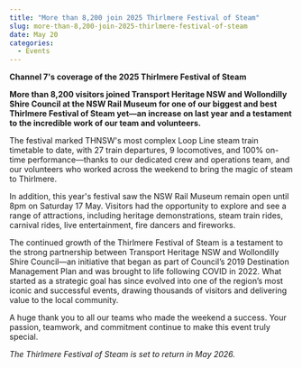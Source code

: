 ```yaml
---
title: "More than 8,200 join 2025 Thirlmere Festival of Steam"
slug: more-than-8,200-join-2025-thirlmere-festival-of-steam
date: May 20
categories:
  - Events
---
```



**Channel 7's coverage of the 2025 Thirlmere Festival of Steam**

**More than 8,200 visitors joined Transport Heritage NSW and Wollondilly Shire Council at the NSW Rail Museum for one of our biggest and best Thirlmere Festival of Steam yet—an increase on last year and a testament to the incredible work of our team and volunteers.**

The festival marked THNSW's most complex Loop Line steam train timetable to date, with 27 train departures, 9 locomotives, and 100% on-time performance—thanks to our dedicated crew and operations team, and our volunteers who worked across the weekend to bring the magic of steam to Thirlmere.

In addition, this year's festival saw the NSW Rail Museum remain open until 8pm on Saturday 17 May. Visitors had the opportunity to explore and see a range of attractions, including heritage demonstrations, steam train rides, carnival rides, live entertainment, fire dancers and fireworks.

The continued growth of the Thirlmere Festival of Steam is a testament to the strong partnership between Transport Heritage NSW and Wollondilly Shire Council—an initiative that began as part of Council’s 2019 Destination Management Plan and was brought to life following COVID in 2022. What started as a strategic goal has since evolved into one of the region’s most iconic and successful events, drawing thousands of visitors and delivering value to the local community.

A huge thank you to all our teams who made the weekend a success. Your passion, teamwork, and commitment continue to make this event truly special.

*The Thirlmere Festival of Steam is set to return in May 2026.*
